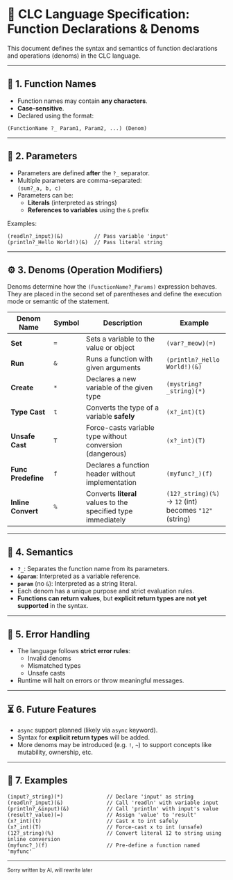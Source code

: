 # 🐾 CLC Language Specification: Function Declarations & Denoms

This document defines the syntax and semantics of function declarations and operations (denoms) in the CLC language.

---

## 📛 1. Function Names

- Function names may contain **any characters**.
- **Case-sensitive**.
- Declared using the format:

```clc
(FunctionName ?_ Param1, Param2, ...) (Denom)
```

---

## 🧩 2. Parameters

- Parameters are defined **after** the `?_` separator.
- Multiple parameters are comma-separated:  
  `(sum?_a, b, c)`
- Parameters can be:
  - **Literals** (interpreted as strings)
  - **References to variables** using the `&` prefix

Examples:
```clc
(readln?_input)(&)          // Pass variable 'input'
(println?_Hello World!)(&)  // Pass literal string
```

---

## ⚙️ 3. Denoms (Operation Modifiers)

Denoms determine how the `(FunctionName?_Params)` expression behaves. They are placed in the second set of parentheses and define the execution mode or semantic of the statement.

| Denom Name        | Symbol | Description                                                    | Example |
|-------------------|--------|----------------------------------------------------------------|---------|
| **Set**           | `=`    | Sets a variable to the value or object                         | `(var?_meow)(=)` |
| **Run**           | `&`    | Runs a function with given arguments                           | `(println?_Hello World!)(&)` |
| **Create**        | `*`    | Declares a new variable of the given type                      | `(mystring?_string)(*)` |
| **Type Cast**     | `t`    | Converts the type of a variable **safely**                     | `(x?_int)(t)` |
| **Unsafe Cast**   | `T`    | Force-casts variable type without conversion (dangerous)       | `(x?_int)(T)` |
| **Func Predefine**| `f`    | Declares a function header without implementation              | `(myfunc?_)(f)` |
| **Inline Convert**| `%`    | Converts **literal** values to the specified type immediately   | `(12?_string)(%)` → `12` (int) becomes `"12"` (string) |

---

## 🧠 4. Semantics

- **`?_`**: Separates the function name from its parameters.
- **`&param`**: Interpreted as a variable reference.
- **`param`** (no `&`): Interpreted as a string literal.
- Each denom has a unique purpose and strict evaluation rules.
- **Functions can return values**, but **explicit return types are not yet supported** in the syntax.

---

## 🔐 5. Error Handling

- The language follows **strict error rules**:
  - Invalid denoms
  - Mismatched types
  - Unsafe casts
- Runtime will halt on errors or throw meaningful messages.

---

## ⏳ 6. Future Features

- `async` support planned (likely via `async` keyword).
- Syntax for **explicit return types** will be added.
- More denoms may be introduced (e.g. `!`, `~`) to support concepts like mutability, ownership, etc.

---

## 🧪 7. Examples

```clc
(input?_string)(*)              // Declare 'input' as string
(readln?_input)(&)              // Call 'readln' with variable input
(println?_&input)(&)            // Call 'println' with input's value
(result?_value)(=)              // Assign 'value' to 'result'
(x?_int)(t)                     // Cast x to int safely
(x?_int)(T)                     // Force-cast x to int (unsafe)
(12?_string)(%)                 // Convert literal 12 to string using inline conversion
(myfunc?_)(f)                   // Pre-define a function named 'myfunc'
```

---

<small>Sorry written by AI, will rewrite later</small>
